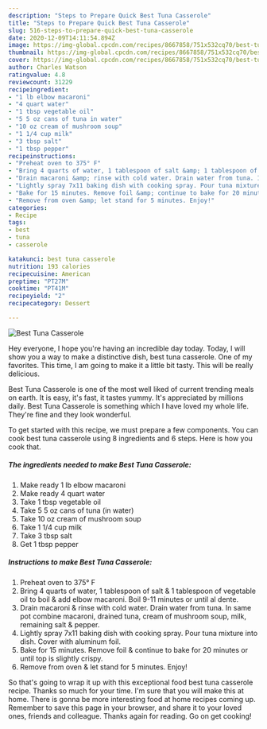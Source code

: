 ```yaml
---
description: "Steps to Prepare Quick Best Tuna Casserole"
title: "Steps to Prepare Quick Best Tuna Casserole"
slug: 516-steps-to-prepare-quick-best-tuna-casserole
date: 2020-12-09T14:11:54.894Z
image: https://img-global.cpcdn.com/recipes/8667858/751x532cq70/best-tuna-casserole-recipe-main-photo.jpg
thumbnail: https://img-global.cpcdn.com/recipes/8667858/751x532cq70/best-tuna-casserole-recipe-main-photo.jpg
cover: https://img-global.cpcdn.com/recipes/8667858/751x532cq70/best-tuna-casserole-recipe-main-photo.jpg
author: Charles Watson
ratingvalue: 4.8
reviewcount: 31229
recipeingredient:
- "1 lb elbow macaroni"
- "4 quart water"
- "1 tbsp vegetable oil"
- "5 5 oz cans of tuna in water"
- "10 oz cream of mushroom soup"
- "1 1/4 cup milk"
- "3 tbsp salt"
- "1 tbsp pepper"
recipeinstructions:
- "Preheat oven to 375° F"
- "Bring 4 quarts of water, 1 tablespoon of salt &amp; 1 tablespoon of vegetable oil to boil &amp; add elbow macaroni. Boil 9-11 minutes or until al dente."
- "Drain macaroni &amp; rinse with cold water. Drain water from tuna. In same pot combine macaroni, drained tuna, cream of mushroom soup, milk, remaining salt &amp; pepper."
- "Lightly spray 7x11 baking dish with cooking spray. Pour tuna mixture into dish. Cover with aluminum foil."
- "Bake for 15 minutes. Remove foil &amp; continue to bake for 20 minutes or until top is slightly crispy."
- "Remove from oven &amp; let stand for 5 minutes. Enjoy!"
categories:
- Recipe
tags:
- best
- tuna
- casserole

katakunci: best tuna casserole 
nutrition: 193 calories
recipecuisine: American
preptime: "PT27M"
cooktime: "PT41M"
recipeyield: "2"
recipecategory: Dessert

---
```



![Best Tuna Casserole](https://img-global.cpcdn.com/recipes/8667858/751x532cq70/best-tuna-casserole-recipe-main-photo.jpg)

Hey everyone, I hope you're having an incredible day today. Today, I will show you a way to make a distinctive dish, best tuna casserole. One of my favorites. This time, I am going to make it a little bit tasty. This will be really delicious.



Best Tuna Casserole is one of the most well liked of current trending meals on earth. It is easy, it's fast, it tastes yummy. It's appreciated by millions daily. Best Tuna Casserole is something which I have loved my whole life. They're fine and they look wonderful.


To get started with this recipe, we must prepare a few components. You can cook best tuna casserole using 8 ingredients and 6 steps. Here is how you cook that.

<!--inarticleads1-->

##### The ingredients needed to make Best Tuna Casserole:

1. Make ready 1 lb elbow macaroni
1. Make ready 4 quart water
1. Take 1 tbsp vegetable oil
1. Take 5 5 oz cans of tuna (in water)
1. Take 10 oz cream of mushroom soup
1. Take 1 1/4 cup milk
1. Take 3 tbsp salt
1. Get 1 tbsp pepper




<!--inarticleads2-->

##### Instructions to make Best Tuna Casserole:

1. Preheat oven to 375° F
1. Bring 4 quarts of water, 1 tablespoon of salt &amp; 1 tablespoon of vegetable oil to boil &amp; add elbow macaroni. Boil 9-11 minutes or until al dente.
1. Drain macaroni &amp; rinse with cold water. Drain water from tuna. In same pot combine macaroni, drained tuna, cream of mushroom soup, milk, remaining salt &amp; pepper.
1. Lightly spray 7x11 baking dish with cooking spray. Pour tuna mixture into dish. Cover with aluminum foil.
1. Bake for 15 minutes. Remove foil &amp; continue to bake for 20 minutes or until top is slightly crispy.
1. Remove from oven &amp; let stand for 5 minutes. Enjoy!




So that's going to wrap it up with this exceptional food best tuna casserole recipe. Thanks so much for your time. I'm sure that you will make this at home. There is gonna be more interesting food at home recipes coming up. Remember to save this page in your browser, and share it to your loved ones, friends and colleague. Thanks again for reading. Go on get cooking!
